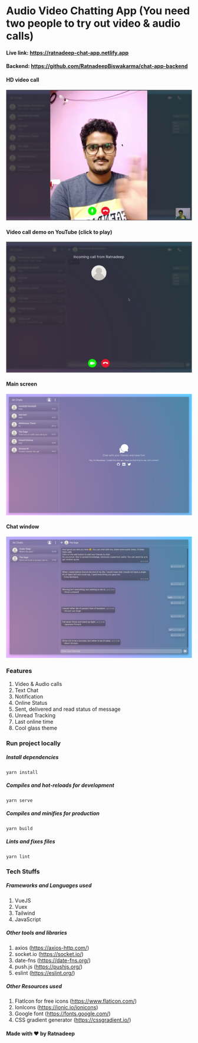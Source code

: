 # Audio Video Chatting App (You need two people to try out video & audio calls)

#### Live link: https://ratnadeep-chat-app.netlify.app

#### Backend: https://github.com/RatnadeepBiswakarma/chat-app-backend

#### HD video call

<img src="./public/screenshots/in%20call%20demo.png" alt="Demo of ongoing call">

#### Video call demo on YouTube (click to play)

[![Video Call Demo](./public/screenshots/video%20call%20thumbnail.png)](https://www.youtube.com/watch?v=I4F1nVg4cfo)

#### Main screen

<img src="./public/screenshots/main%20screen.png" alt="Main screenshot">

#### Chat window

<img src="./public/screenshots/chat%20demo.png" alt="Chat screenshot">

### Features

1. Video & Audio calls
2. Text Chat
3. Notification
4. Online Status
5. Sent, delivered and read status of message
6. Unread Tracking
7. Last online time
8. Cool glass theme

### Run project locally

##### Install dependencies

```
yarn install
```

##### Compiles and hot-reloads for development

```
yarn serve
```

##### Compiles and minifies for production

```
yarn build
```

##### Lints and fixes files

```
yarn lint
```

### Tech Stuffs

##### Frameworks and Languages used

1. VueJS
2. Vuex
3. Tailwind
4. JavaScript

##### Other tools and libraries

1. axios (https://axios-http.com/)
2. socket.io (https://socket.io/)
3. date-fns (https://date-fns.org/)
4. push.js (https://pushjs.org/)
5. eslint (https://eslint.org/)

##### Other Resources used

1. FlatIcon for free icons (https://www.flaticon.com/)
2. IonIcons (https://ionic.io/ionicons)
3. Google font (https://fonts.google.com/)
4. CSS gradient generator (https://cssgradient.io/)

#### Made with ❤ by Ratnadeep
